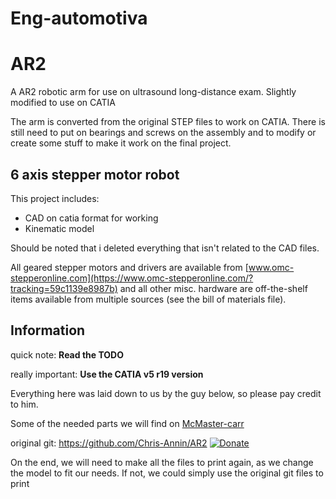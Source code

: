 # Eng-automotiva

# AR2

A AR2 robotic arm for use on ultrasound long-distance exam. Slightly modified to use on CATIA

The arm is converted from the original STEP files to work on CATIA. There is still need to put on bearings and screws on the assembly and to modify or create some stuff to make it work on the final project.

## 6 axis stepper motor robot

This project includes:

- CAD on catia format for working
- Kinematic model

Should be noted that i deleted everything that isn't related to the CAD files.

All geared stepper motors and drivers are available from  [www.omc-stepperonline.com](https://www.omc-stepperonline.com/?tracking=59c1139e8987b) and all other misc. hardware are off-the-shelf items available from multiple sources (see the bill of materials file).

## Information

quick note: **Read the TODO**

really important: **Use the CATIA v5 r19 version** 

Everything here was laid down to us by the guy below, so please pay credit to him.

Some of the needed parts we will find on [McMaster-carr](https://www.mcmaster.com/)

original git: https://github.com/Chris-Annin/AR2 [![Donate](https://img.shields.io/badge/Donate-PayPal-green.svg)](https://www.paypal.me/ChrisAnnin)

On the end, we will need to make all the files to print again, as we change the model to fit our needs. If not, we could simply use the original git files to print

